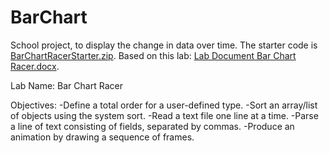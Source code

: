 # BarChart

School project, to display the change in data over time. The starter code is [BarChartRacerStarter.zip](https://github.com/user-attachments/files/20211109/BarChartRacerStarter.zip). Based on this lab: [Lab Document Bar Chart Racer.docx](https://github.com/user-attachments/files/20211112/Lab.Document.Bar.Chart.Racer.docx).

Lab Name: Bar Chart Racer

Objectives:
  -Define a total order for a user-defined type.
  -Sort an array/list of objects using the system sort.
  -Read a text file one line at a time.
  -Parse a line of text consisting of fields, separated by commas.
  -Produce an animation by drawing a sequence of frames.


